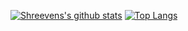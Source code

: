 [![Shreevens's github stats](https://github-readme-stats.vercel.app/api?username=Shree3245&show_icons=true&theme=tokyonight)](https://github.com/anuraghazra/github-readme-stats)
[![Top Langs](https://github-readme-stats.vercel.app/api/top-langs/?username=Shree3245&layout=compact&theme=tokyonight&hide=css,html)](https://github.com/anuraghazra/github-readme-stats)
